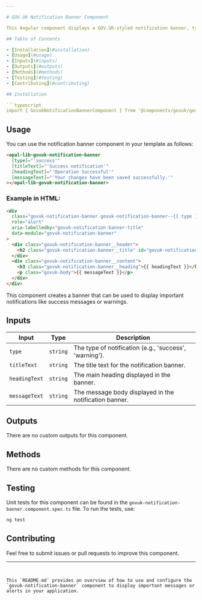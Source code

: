 ```yaml
---

# GOV.UK Notification Banner Component

This Angular component displays a GOV.UK-styled notification banner, typically used for important messages or status updates.

## Table of Contents

- [Installation](#installation)
- [Usage](#usage)
- [Inputs](#inputs)
- [Outputs](#outputs)
- [Methods](#methods)
- [Testing](#testing)
- [Contributing](#contributing)

## Installation

```typescript
import { GovukNotificationBannerComponent } from '@components/govuk/govuk-notification-banner/govuk-notification-banner.component';
```

## Usage

You can use the notification banner component in your template as follows:

```html
<opal-lib-govuk-notification-banner
  [type]="'success'"
  [titleText]="'Success notification'"
  [headingText]="'Operation Successful'"
  [messageText]="'Your changes have been saved successfully.'"
></opal-lib-govuk-notification-banner>
```

### Example in HTML:

```html
<div
  class="govuk-notification-banner govuk-notification-banner--{{ type }}"
  role="alert"
  aria-labelledby="govuk-notification-banner-title"
  data-module="govuk-notification-banner"
>
  <div class="govuk-notification-banner__header">
    <h2 class="govuk-notification-banner__title" id="govuk-notification-banner-title">{{ titleText }}</h2>
  </div>
  <div class="govuk-notification-banner__content">
    <h3 class="govuk-notification-banner__heading">{{ headingText }}</h3>
    <p class="govuk-body">{{ messageText }}</p>
  </div>
</div>
```

This component creates a banner that can be used to display important notifications like success messages or warnings.

## Inputs

| Input         | Type     | Description                                            |
| ------------- | -------- | ------------------------------------------------------ |
| `type`        | `string` | The type of notification (e.g., 'success', 'warning'). |
| `titleText`   | `string` | The title text for the notification banner.            |
| `headingText` | `string` | The main heading displayed in the banner.              |
| `messageText` | `string` | The message body displayed in the notification banner. |

## Outputs

There are no custom outputs for this component.

## Methods

There are no custom methods for this component.

## Testing

Unit tests for this component can be found in the `govuk-notification-banner.component.spec.ts` file. To run the tests, use:

```bash
ng test
```

## Contributing

Feel free to submit issues or pull requests to improve this component.

---
```


This `README.md` provides an overview of how to use and configure the `govuk-notification-banner` component to display important messages or alerts in your application.
